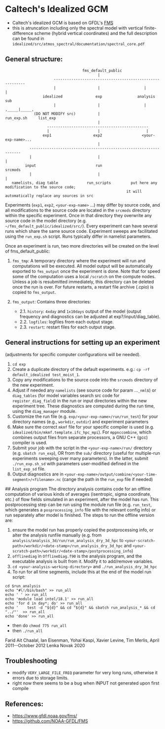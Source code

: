 # Caltech's Idealized GCM

- Caltech's idealized GCM is based on GFDL's [FMS](https://www.gfdl.noaa.gov/fms/)
- this is atruncation including only the spectral model with vertical finite-difference scheme (hybrid vertical coordinates) and the full description can be found in `idealized/src/atmos_spectral/documentation/spectral_core.pdf`

## General structure:
```
                                   fms_default_public
                                          |
                      ---------------------------------------------------------
                      |                   |                    |              |
                 idealized               exp                analysis         sub
                      |                   |                    |        ,_____|_____,
             (DO NOT MODIFY src)          |                       run_exp.sh     list_exp        
                                          |
                   ----------------------------------------------
                   |                      |                     | 
                 exp1                   exp2                  <your-exp-name>...
                                          |
           ------------------------------------------------------------------
           |                              |                                 |
         input                           run                             srcmods
           |                              |                                 |
   namelists, diag table             run_scripts         put here any modification to the source code;
                                                       it will automatically replace any sources in src
```
Experiments (`exp1`, `exp2`, `<your-exp-name>` ...) may differ by source code, and all modifications to the source code are located in the `srcmods` directory within the specific experiment. Once in that directory they overwrite any source code in the model directory (e.g. `~/fms_default_public/idealized/src/`). Every experiment can have several runs which share the same source code. Experiment sweeps are facilitated using the `run_exp.sh` script. Runs typically differ in namelist parameters.

Once an experiment is run, two more directories will be created on the level of fms_default_public:

1. `fms_tmp`: A temporary directory where the experiment will run and computations will be executed. All model output will be automatically exported to `fms_output` once the experiment is done. Note that for speed some of the computation uses a local `/scratch` on the compute nodes. Unless a job is resubmitted immediately, this directory can be deleted once the run is over. For future restarts, a restart file archive (.cpio) is copied to `fms_output`. 

2. `fms_output`: Contains three directories:
    - 2.1. `history`: `4xday` and `1x10days` output of the model (output frequency and diagnostics can be adjusted at exp?/input/diag_table).
    - 2.2. `logfiles`: logfiles from each output stage.
    - 2.3. `restart`: restart files for each output stage.

## General instructions for setting up an experiment

(adjustments for specific computer configurations will be needed).

1. `cd exp`
2. Create a duplicate directory of the default experiments. e.g.: `cp -rf default_idealized test_moist_1`.
3. Copy any modifications to the source code into the `srcmods` directory of the new experiment.
4. Adjust if needed any `namelists` (see source code for param ...`_nml`s) or `diag_tables` (for model variables search src code for `register_diag_field`) in the run or input directories within the new experiment tree. These diagnostics are computed during the run time, using the `diag_manager` module.
5. Customize the run file (e.g. `exp/<your-exp-name>/run/run_test`) for your directory names (e.g., `workdir`, `outdir`) and experiment parameters 
6. Make sure the correct `mkmf` file for your specific compiler is used (e.g. `idealized/bin/mkmf.template.ifc_hpc_mpi`). For `mppnccombine`, which combines output files from separate processors, a GNU C++ (gcc) compiler is used.
7. Submit your job with the script in the `<your-exp-name>/run/` directory (e.g. `sbatch run_exp`), OR from the `sub/` directory (useful for multiple-run experiments sweeping over many parameters). In the latter, submit `./run_exp.sh_sd` with parameters user-modified defined in the `list_exp_sd` file.
8. Output diagnostics are in `<your-exp-name>/output/combine/<your-time-segment>/<filename>.nc` (cange the path in the `run_exp` file if needed)

## Analysis program
The directory analysis contains code for an offline computation of various kinds of averages (isentropic, sigma coordinate, etc.) of flow fields simulated in an experiment, after the model has run. This postprocessing step can be run using the module run file (e.g. `run_test`, which generates a `posprocessing_info` file with the relevant config info) or run separately after model is finished. The steps to run the offline version are:

1. ensure the model run has properly copied the postprocessing info, or alter the analysis runfile manually (e.g. from `analysis/analysis_3d/run/run_analysis_dry_3d_hpc` to `<your-scratch-path>/workdir/<date-stamp>/run_analysis_dry_3d_hpc` and `<your-scratch-path>/workdir/<date-stamp>/postprocessing_info`)
2. `offlinediag` in `OfflineDiag.f90` is the analysis program, and the executable analysis is built from it. Modify it to add/remove variables.
3. `cd <your-analysis-working-directory>` and `./run_analysis_dry_3d_hpc`
4. To run for all time segments, include this at the end of the model run script:
```
cd $run_analysis
echo "#\!/bin/bash" >> run_all
echo ' ' >> run_all
echo 'module load intel/18.1' >> run_all
echo 'for d in day*; do' >> run_all
echo '    test -d "${d}" && cd "${d}" && sbatch run_analysis_* && cd "../"'  >> run_all
echo 'done' >> run_all
```

- then do `chmod 775 run_all`
- then `./run_all`

Farid Ait Chaalal, Ian Eisenman, Yohai Kaspi, Xavier Levine, Tim Merlis, April 2011--October 2012
Lenka Novak 2020

## Troubleshooting
- modify `VERY_LARGE_FILE_FREQ` parameter for very long runs, otherwise it errors due to storage limits.
- right now there seems to be a bug when INPUT not generated upon first compile

## References:
- https://www.gfdl.noaa.gov/fms/
- https://github.com/NOAA-GFDL/FMS


